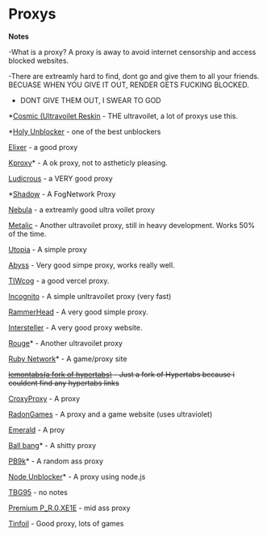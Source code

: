 # Proxys 

**Notes**

-What is a proxy? A proxy is away to avoid internet censorship and access blocked websites. 

-There are extreamly hard to find, dont go and give them to all your friends. BECUASE WHEN YOU GIVE IT OUT, RENDER GETS FUCKING BLOCKED.

- DONT GIVE THEM OUT, I SWEAR TO GOD
 
*[Cosmic (Ultravoilet Reskin](https://letslearn-math.xyz/) - THE ultravoilet, a lot of proxys use this.

*[Holy Unblocker](https://responsible-silk-celestite.glitch.me) - one of the best unblockers 

[Elixer](https://cerryx.net/) - a good proxy

[Kproxy](https://192.95.4.124/)* - A ok proxy, not to astheticly pleasing. 

[Ludicrous](https://thaleyl.studyschooltoday.eu.org/) - a VERY good proxy

*[Shadow](https://somber-eggplant-people.glitch.me/) - A FogNetwork Proxy

[Nebula](https://tobi.gifts/) - a extreamly good ultra voilet proxy

[Metalic](https://birdfood.gq/) - Another ultravoilet proxy, still in heavy development. Works 50% of the time.

[Utopia](https://learningprep.xyz/) - A simple proxy

[Abyss](https://panel.redsteedstudios.com/) - Very good simpe proxy, works really well.

[TIWcog](https://starttiw.vercel.app/static/index.html) - a good vercel proxy.

[Incognito](https://justicehs.herokuapp.com/) - A simple unltravoilet proxy (very fast)

[RammerHead](https://pass.rainao.de/) - A very good simple proxy.

[Intersteller](https://yxzy.mathewparkin.com/) - A very good proxy website.

[Rouge](https://lakesidetuition.info/)* - Another ultravoilet proxy

[Ruby Network](https://rubynetwork.tech/search)* - A game/proxy site

~~[lemontabs(a fork of hypertabs)](https://lemontabs.onrender.com/) - Just a fork of Hypertabs because i couldent find any hypertabs links~~

[CroxyProxy](https://www.a.cpfrx.info/) - A proxy

[RadonGames](https://rdg.scythx.cf/) - A proxy and a game website (uses ultraviolet)

[Emerald](https://ill.malmo.cl/) - A proy

[Ball bang](https://math.appnaz.com/)* - A shitty proxy

[PB9k](https://synik.gq/)* - A random ass proxy

[Node Unblocker](https://science-quizzez.vercel.app/)* - A proxy using node.js

[TBG95](https://education-live.fun/) - no notes

[Premium P_R.0.XE1E](https://search.bestmathbooks.online/) - mid ass proxy

[Tinfoil](tinf0il.teach) - Good proxy, lots of games
